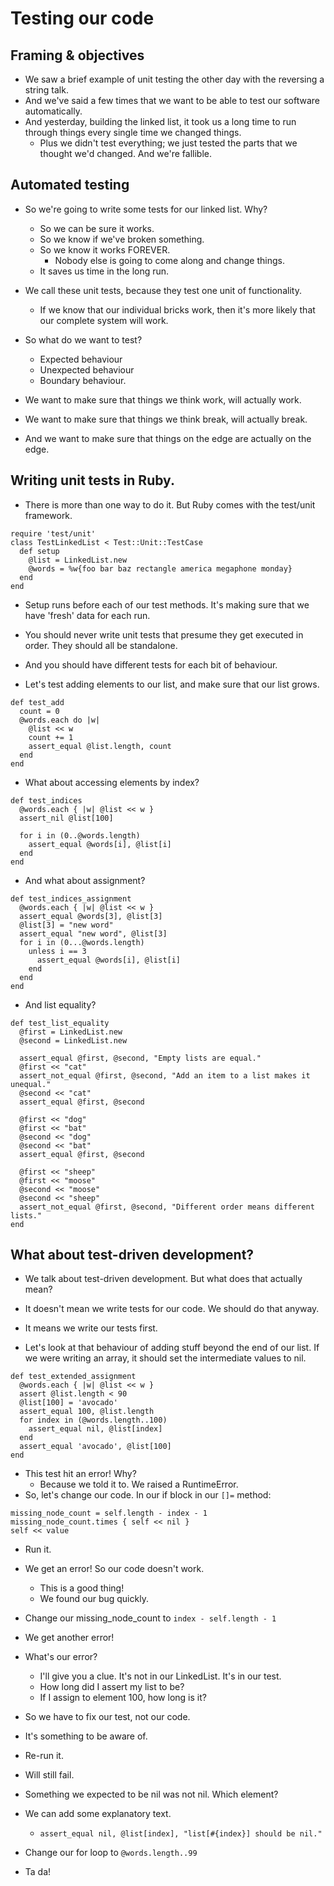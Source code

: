 # Testing our code

## Framing & objectives

- We saw a brief example of unit testing the other day with the reversing a string talk. 
- And we've said a few times that we want to be able to test our software automatically. 
- And yesterday, building the linked list, it took us a long time to run through things every single time we changed things. 
  - Plus we didn't test everything; we just tested the parts that we thought we'd changed. And we're fallible. 


## Automated testing

- So we're going to write some tests for our linked list. Why? 
  - So we can be sure it works. 
  - So we know if we've broken something. 
  - So we know it works FOREVER.
    - Nobody else is going to come along and change things.
  - It saves us time in the long run. 
- We call these unit tests, because they test one unit of functionality. 
  - If we know that our individual bricks work, then it's more likely that our complete system will work. 

- So what do we want to test? 
  - Expected behaviour
  - Unexpected behaviour
  - Boundary behaviour. 

- We want to make sure that things we think work, will actually work. 
- We want to make sure that things we think break, will actually break. 
- And we want to make sure that things on the edge are actually on the edge.

## Writing unit tests in Ruby. 
- There is more than one way to do it. But Ruby comes with the test/unit framework. 

```
require 'test/unit'
class TestLinkedList < Test::Unit::TestCase
  def setup
    @list = LinkedList.new
    @words = %w{foo bar baz rectangle america megaphone monday}
  end
end
```

- Setup runs before each of our test methods. It's making sure that we have 'fresh' data for each run. 
- You should never write unit tests that presume they get executed in order. They should all be standalone.
- And you should have different tests for each bit of behaviour. 

- Let's test adding elements to our list, and make sure that our list grows. 

```
def test_add
  count = 0
  @words.each do |w| 
    @list << w
    count += 1
    assert_equal @list.length, count
  end
end
```

- What about accessing elements by index? 

```
def test_indices
  @words.each { |w| @list << w } 
  assert_nil @list[100]

  for i in (0..@words.length)
    assert_equal @words[i], @list[i]
  end
end
```

- And what about assignment? 

```
def test_indices_assignment
  @words.each { |w| @list << w }
  assert_equal @words[3], @list[3]
  @list[3] = "new word"
  assert_equal "new word", @list[3]
  for i in (0...@words.length)
    unless i == 3
      assert_equal @words[i], @list[i]
    end
  end
end
```

- And list equality? 

```
def test_list_equality
  @first = LinkedList.new
  @second = LinkedList.new

  assert_equal @first, @second, "Empty lists are equal."
  @first << "cat"
  assert_not_equal @first, @second, "Add an item to a list makes it unequal."
  @second << "cat"
  assert_equal @first, @second

  @first << "dog"
  @first << "bat"
  @second << "dog"
  @second << "bat"
  assert_equal @first, @second

  @first << "sheep"
  @first << "moose"
  @second << "moose"
  @second << "sheep"
  assert_not_equal @first, @second, "Different order means different lists."
end
```

## What about test-driven development? 

- We talk about test-driven development. But what does that actually mean? 
- It doesn't mean we write tests for our code. We should do that anyway. 
- It means we write our tests first. 

- Let's look at that behaviour of adding stuff beyond the end of our list. If we were writing an array, it should set the intermediate values to nil. 

```
def test_extended_assignment
  @words.each { |w| @list << w }
  assert @list.length < 90
  @list[100] = 'avocado'
  assert_equal 100, @list.length
  for index in (@words.length..100) 
    assert_equal nil, @list[index]
  end
  assert_equal 'avocado', @list[100]
end
```

- This test hit an error! Why? 
  - Because we told it to. We raised a RuntimeError. 
- So, let's change our code. In our if block in our `[]=` method: 

```
missing_node_count = self.length - index - 1
missing_node_count.times { self << nil }
self << value
```

- Run it. 
- We get an error! So our code doesn't work. 
  - This is a good thing! 
  - We found our bug quickly. 
- Change our missing_node_count to `index - self.length - 1`
- We get another error! 
- What's our error? 
  - I'll give you a clue. It's not in our LinkedList. It's in our test. 
  - How long did I assert my list to be?
  - If I assign to element 100, how long is it? 

- So we have to fix our test, not our code. 
- It's something to be aware of. 

- Re-run it. 
- Will still fail. 
- Something we expected to be nil was not nil. Which element? 
- We can add some explanatory text. 
  - `assert_equal nil, @list[index], "list[#{index}] should be nil."`
- Change our for loop to `@words.length..99`
- Ta da!
  


